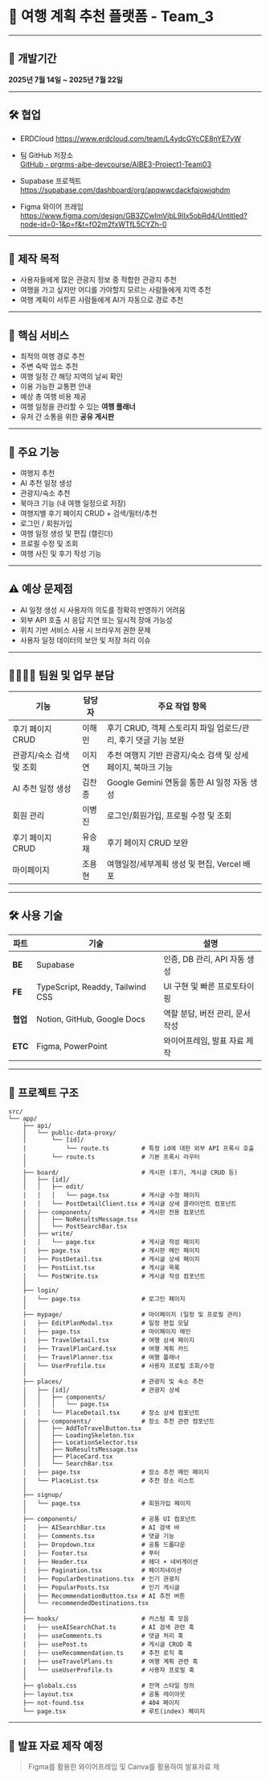 # 🧭 여행 계획 추천 플랫폼 - Team_3

---

## 📅 개발기간  
**2025년 7월 14일 ~ 2025년 7월 22일**

---

## 🛠️ 협업

- ERDCloud
  https://www.erdcloud.com/team/L4ydcGYcCE8nYE7yW

- 팀 GitHub 저장소  
  [GitHub - prgrms-aibe-devcourse/AIBE3-Project1-Team03](https://github.com/prgrms-aibe-devcourse/AIBE3-Project1-Team03)

- Supabase 프로젝트  
  https://supabase.com/dashboard/org/apqwwcdackfqjowjqhdm

- Figma 와이어 프레임  
  https://www.figma.com/design/GB3ZCwImVjbL9IIx5obRd4/Untitled?node-id=0-1&p=f&t=fO2m2fxWTfL5CYZh-0
  
---

## 🎯 제작 목적

- 사용자들에게 많은 관광지 정보 중 적합한 관광지 추천  
- 여행을 가고 싶지만 어디를 가야할지 모르는 사람들에게 지역 추천  
- 여행 계획이 서투른 사람들에게 AI가 자동으로 경로 추천  

---

## 🌟 핵심 서비스

- 최적의 여행 경로 추천  
- 주변 숙박 업소 추천  
- 여행 일정 간 해당 지역의 날씨 확인  
- 이용 가능한 교통편 안내  
- 예상 총 여행 비용 제공  
- 여행 일정을 관리할 수 있는 **여행 플래너**  
- 유저 간 소통을 위한 **공유 게시판**  

---

## 🔧 주요 기능

- 여행지 추천  
- AI 추천 일정 생성  
- 관광지/숙소 추천  
- 북마크 기능 (내 여행 일정으로 저장)  
- 여행지별 후기 페이지 CRUD + 검색/필터/추천  
- 로그인 / 회원가입  
- 여행 일정 생성 및 편집 (캘린더)  
- 프로필 수정 및 조회  
- 여행 사진 및 후기 작성 기능  

---

## ⚠ 예상 문제점

- AI 일정 생성 시 사용자의 의도를 정확히 반영하기 어려움  
- 외부 API 호출 시 응답 지연 또는 일시적 장애 가능성  
- 위치 기반 서비스 사용 시 브라우저 권한 문제  
- 사용자 일정 데이터의 보안 및 저장 처리 이슈  

---

## 👨‍👩‍👧‍👦 팀원 및 업무 분담

| 기능                     | 담당자   | 주요 작업 항목 |
|--------------------------|----------|----------------|
| 후기 페이지 CRUD         | 이해민   | 후기 CRUD, 객체 스토리지 파일 업로드/관리, 후기 댓글 기능 보완 |
| 관광지/숙소 검색 및 조회 | 이지연   | 추천 여행지 기반 관광지/숙소 검색 및 상세 페이지, 북마크 기능 |
| AI 추천 일정 생성        | 김찬종   | Google Gemini 연동을 통한 AI 일정 자동 생성 |
| 회원 관리                | 이병진   | 로그인/회원가입, 프로필 수정 및 조회 |
| 후기 페이지 CRUD         | 유승재   | 후기 페이지 CRUD 보완 |
| 마이페이지               | 조용현   | 여행일정/세부계획 생성 및 편집, Vercel 배포 |

---

## 🛠 사용 기술

| 파트     | 기술                          | 설명                              |
|----------|-------------------------------|-----------------------------------|
| **BE**   | Supabase                      | 인증, DB 관리, API 자동 생성     |
| **FE**   | TypeScript, Readdy, Tailwind CSS | UI 구현 및 빠른 프로토타이핑 |
| **협업** | Notion, GitHub, Google Docs   | 역할 분담, 버전 관리, 문서 작성  |
| **ETC**  | Figma, PowerPoint             | 와이어프레임, 발표 자료 제작     |

---

## 📁 프로젝트 구조

```
src/
└── app/
    ├── api/
    │   └── public-data-proxy/
    │       └── [id]/
    │           └── route.ts         # 특정 id에 대한 외부 API 프록시 호출
    │       └── route.ts             # 기본 프록시 라우터
    │
    ├── board/                       # 게시판 (후기, 게시글 CRUD 등)
    │   ├── [id]/
    │   │   ├── edit/
    │   │   │   └── page.tsx         # 게시글 수정 페이지
    │   │   └── PostDetailClient.tsx # 게시글 상세 클라이언트 컴포넌트
    │   ├── components/              # 게시판 전용 컴포넌트
    │   │   ├── NoResultsMessage.tsx
    │   │   └── PostSearchBar.tsx
    │   ├── write/
    │   │   └── page.tsx             # 게시글 작성 페이지
    │   ├── page.tsx                 # 게시판 메인 페이지
    │   ├── PostDetail.tsx           # 게시글 상세 페이지
    │   ├── PostList.tsx             # 게시글 목록
    │   └── PostWrite.tsx            # 게시글 작성 컴포넌트
    │
    ├── login/
    │   └── page.tsx                 # 로그인 페이지
    │
    ├── mypage/                      # 마이페이지 (일정 및 프로필 관리)
    │   ├── EditPlanModal.tsx        # 일정 편집 모달
    │   ├── page.tsx                 # 마이페이지 메인
    │   ├── TravelDetail.tsx         # 여행 상세 페이지
    │   ├── TravelPlanCard.tsx       # 여행 계획 카드
    │   ├── TravelPlanner.tsx        # 여행 플래너
    │   └── UserProfile.tsx          # 사용자 프로필 조회/수정
    │
    ├── places/                      # 관광지 및 숙소 추천
    │   ├── [id]/                    # 관광지 상세
    │   │   ├── components/
    │   │   │   └── page.tsx
    │   │   └── PlaceDetail.tsx      # 장소 상세 컴포넌트
    │   ├── components/              # 장소 추천 관련 컴포넌트
    │   │   ├── AddToTravelButton.tsx
    │   │   ├── LoadingSkeleton.tsx
    │   │   ├── LocationSelector.tsx
    │   │   ├── NoResultsMessage.tsx
    │   │   ├── PlaceCard.tsx
    │   │   └── SearchBar.tsx
    │   ├── page.tsx                 # 장소 추천 메인 페이지
    │   └── PlaceList.tsx            # 추천 장소 리스트
    │
    ├── signup/
    │   └── page.tsx                 # 회원가입 페이지
    │
    ├── components/                  # 공통 UI 컴포넌트
    │   ├── AISearchBar.tsx          # AI 검색 바
    │   ├── Comments.tsx             # 댓글 기능
    │   ├── Dropdown.tsx             # 공통 드롭다운
    │   ├── Footer.tsx               # 푸터
    │   ├── Header.tsx               # 헤더 + 네비게이션
    │   ├── Pagination.tsx           # 페이지네이션
    │   ├── PopularDestinations.tsx  # 인기 관광지
    │   ├── PopularPosts.tsx         # 인기 게시글
    │   ├── RecommendationButton.tsx # AI 추천 버튼
    │   └── recommendedDestinations.tsx
    │
    ├── hooks/                       # 커스텀 훅 모음
    │   ├── useAISearchChat.ts       # AI 검색 관련 훅
    │   ├── useComments.ts           # 댓글 처리 훅
    │   ├── usePost.ts               # 게시글 CRUD 훅
    │   ├── useRecommendation.ts     # 추천 로직 훅
    │   ├── useTravelPlans.ts        # 여행 계획 관련 훅
    │   └── useUserProfile.ts        # 사용자 프로필 훅
    │
    ├── globals.css                  # 전역 스타일 정의
    ├── layout.tsx                   # 공통 레이아웃
    ├── not-found.tsx                # 404 페이지
    └── page.tsx                     # 루트(index) 페이지
```

---

## 📢 발표 자료 제작 예정

> Figma를 활용한 와이어프레임 및 Canva를 활용하여 발표자료 제
